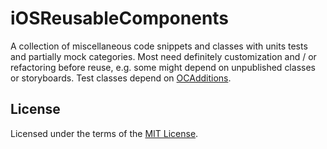 # iOSReusableComponents

A collection of miscellaneous code snippets and classes with units tests and partially mock categories. Most need definitely customization and / or refactoring before reuse, e.g. some might depend on unpublished classes or storyboards. Test classes depend on [OCAdditions](http://github.com/michaelkamphausen/OCAdditions).

## License

Licensed under the terms of the [MIT License](LICENSE).